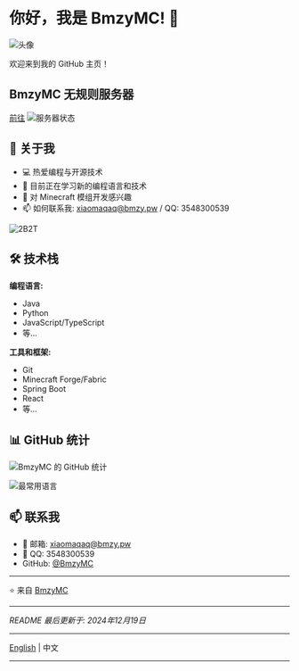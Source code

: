 # 你好，我是 BmzyMC! 👋 

![头像](https://avatars.githubusercontent.com/u/201321856?v=4)

欢迎来到我的 GitHub 主页！

## BmzyMC 无规则服务器
[前往](cn.bmzy.pw)
![服务器状态](https://api.azsu.top/mcping/image?ip=azsu.top&watermark=§cBmzyMC§7｜§eQQ:604308082)

## 🚀 关于我

- 💻 热爱编程与开源技术
- 🌱 目前正在学习新的编程语言和技术
- 🔭 对 Minecraft 模组开发感兴趣
- 📫 如何联系我: xiaomaqaq@bmzy.pw / QQ: 3548300539

![2B2T](https://api.azsu.top/org/tablist/image)

## 🛠️ 技术栈

**编程语言:**
- Java
- Python
- JavaScript/TypeScript
- 等...

**工具和框架:**
- Git
- Minecraft Forge/Fabric
- Spring Boot
- React
- 等...

## 📊 GitHub 统计

![BmzyMC 的 GitHub 统计](https://github-readme-stats.vercel.app/api?username=BmzyMC&show_icons=true&theme=radical)

![最常用语言](https://github-readme-stats.vercel.app/api/top-langs/?username=BmzyMC&layout=compact&theme=radical)

## 📫 联系我

- 📧 邮箱: [xiaomaqaq@bmzy.pw](mailto:xiaomaqaq@bmzy.pw)
- 💬 QQ: 3548300539
- GitHub: [@BmzyMC](https://github.com/BmzyMC)

---

⭐️ 来自 [BmzyMC](https://github.com/BmzyMC)

---

*README 最后更新于: 2024年12月19日*

---

[English](https://github.com/BmzyMC/Bmzymc/blob/main/README_EN.md) | 中文

---
